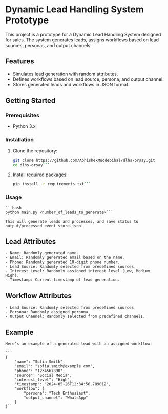 # Dynamic Lead Handling System Prototype

This project is a prototype for a Dynamic Lead Handling System designed for sales. The system generates leads, assigns workflows based on lead sources, personas, and output channels.

## Features

- Simulates lead generation with random attributes.
- Defines workflows based on lead source, persona, and output channel.
- Stores generated leads and workflows in JSON format.

## Getting Started

### Prerequisites

- Python 3.x

### Installation

1. Clone the repository:

    ```bash
    git clone https://github.com/AbhishekMuddebihal/dlhs-orsay.git
    cd dlhs-orsay```

2. Install required packages:
    ```bash
    pip install -r requirements.txt```


### Usage

    ```bash
    python main.py <number_of_leads_to_generate>```

    This will generate leads and processes, and save status to output/processed_event_store.json.

## Lead Attributes

    - Name: Randomly generated name.
    - Email: Randomly generated email based on the name.
    - Phone: Randomly generated 10-digit phone number.
    - Lead Source: Randomly selected from predefined sources.
    - Interest Level: Randomly assigned interest level (Low, Medium, High).
    - Timestamp: Current timestamp of lead generation.

## Workflow Attributes

    - Lead Source: Randomly selected from predefined sources.
    - Persona: Randomly assigned persona.
    - Output Channel: Randomly selected from predefined channels.

## Example

    Here’s an example of a generated lead with an assigned workflow:

    ```
    {
        "name": "Sofia Smith",
        "email": "sofia.smith@example.com",
        "phone": "1234567890",
        "source": "Social Media",
        "interest_level": "High",
        "timestamp": "2024-05-26T12:34:56.789012",
        "workflow": {
            "persona": "Tech Enthusiast",
            "output_channel": "WhatsApp"
        }
    }```





